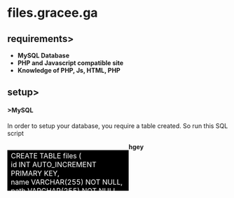 <h1>files.gracee.ga</h1>
<h2>requirements&gt;</h2>
<ul>
<li><strong>MySQL Database</strong></li>
<li><strong>PHP and Javascript compatible site</strong></li>
<li><strong>Knowledge of PHP, Js, HTML, PHP</strong></li>
</ul>
<h2>setup&gt;</h2>
<h4>&gt;MySQL</h4>
<p>In order to setup your database, you require a table created. So run this SQL script</p>
<table style="width: 54.9716%; border-collapse: collapse; background-color: black; float: left; height: 93px;" border="0">
<tbody>
<tr>
<td style="width: 100%;"><span style="color: #ffffff;">CREATE TABLE files (</span><br /><span style="color: #ffffff;">id INT AUTO_INCREMENT PRIMARY KEY,</span><br /><span style="color: #ffffff;">name VARCHAR(255) NOT NULL,</span><br /><span style="color: #ffffff;">path VARCHAR(255) NOT NULL,</span><br /><span style="color: #ffffff;">created_at TIMESTAMP DEFAULT CURRENT_TIMESTAMP</span><br /><span style="color: #ffffff;">);</span></td>
</tr>
</tbody>
</table>
<p><strong> hgey</strong></p>
